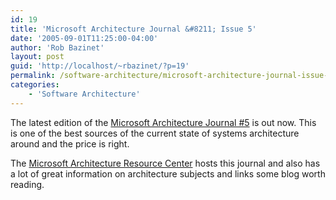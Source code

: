 ```yaml
---
id: 19
title: 'Microsoft Architecture Journal &#8211; Issue 5'
date: '2005-09-01T11:25:00-04:00'
author: 'Rob Bazinet'
layout: post
guid: 'http://localhost/~rbazinet/?p=19'
permalink: /software-architecture/microsoft-architecture-journal-issue-5/
categories:
    - 'Software Architecture'
---
```


The latest edition of the [Microsoft Architecture Journal #5](http://www.microsoft.com/architecture/default.aspx?pid=journal.5&abver=E9A00024-3DC1-4B6A-BC20-22716E4D2FEA&id=) is out now. This is one of the best sources of the current state of systems architecture around and the price is right.

The [Microsoft Architecture Resource Center](http://www.microsoft.com/architecture/default.aspx?pid=home&abver=E9A00024-3DC1-4B6A-BC20-22716E4D2FEA) hosts this journal and also has a lot of great information on architecture subjects and links some blog worth reading.